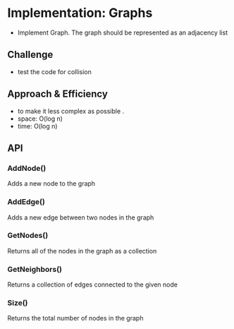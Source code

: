 # Implementation: Graphs

- Implement Graph. The graph should be represented as an adjacency list

## Challenge

- test the code for collision


## Approach & Efficiency

- to make it less complex as possible .
- space: O(log n)
- time: O(log n)

## API

### AddNode() 

Adds a new node to the graph

### AddEdge()

Adds a new edge between two nodes in the graph

### GetNodes()

Returns all of the nodes in the graph as a collection

### GetNeighbors()

Returns a collection of edges connected to the given node

### Size()

Returns the total number of nodes in the graph
